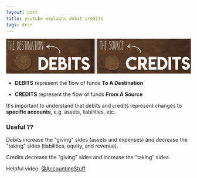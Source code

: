 ```yaml
---
layout: post
title: youtube explains debit credits
tags: drcr
---
```


![Cedit=Destination, Debit=Source](/assets/mc-graw-accounting-course/images/debit-destination-credit-source.png)

- **DEBITS** represent the flow of funds **To A Destination**

- **CREDITS** represent the flow of funds **From A Source**

It's important to understand that debits and credits represent changes to **specific accounts**, e.g. assets, liabilities, etc.

### Useful ??

Debits increase the "giving" sides (assets and expenses) and decrease the "taking" sides (liabilities, equity, and revenue).

Credits decrease the "giving" sides and increase the "taking" sides.

Helpful video: [@AccountingStuff](https://www.youtube.com/watch?v=VhwZ9t2b3Zk)
